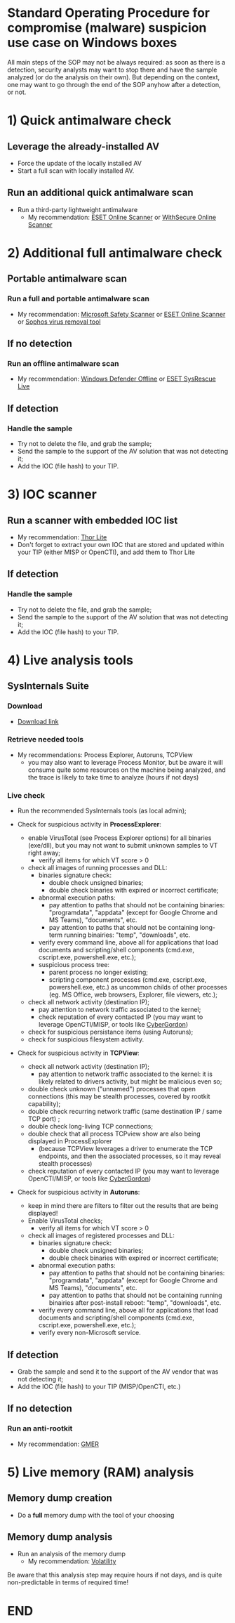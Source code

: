 # Standard Operating Procedure for compromise (malware) suspicion use case on Windows boxes
All main steps of the SOP may not be always required: as soon as there is a detection, security analysts may want to stop there and have the sample analyzed (or do the analysis on their own). But depending on the context, one may want to go through the end of the SOP anyhow after a detection, or not. 

# 1) Quick antimalware check

## Leverage the already-installed AV
* Force the update of the locally installed AV
* Start a full scan with locally installed AV.

## Run an additional quick antimalware scan
* Run a third-party lightweight antimalware
   * My recommendation: [ESET Online Scanner](https://www.eset.com/int/download-utilities/) or [WithSecure Online Scanner](https://www.f-secure.com/en/online-scanner)


# 2) Additional full antimalware check

## Portable antimalware scan

### Run a full and portable antimalware scan

* My recommendation: [Microsoft Safety Scanner](https://learn.microsoft.com/en-us/microsoft-365/security/intelligence/safety-scanner-download?view=o365-worldwide) or [ESET Online Scanner](https://www.eset.com/fr/home/products/online-scanner/) or [Sophos virus removal tool](https://www.sophos.com/en-us/free-tools/virus-removal-tool)


## If no detection 

### Run an offline antimalware scan

* My recommendation: [Windows Defender Offline](https://support.microsoft.com/en-us/windows/help-protect-my-pc-with-microsoft-defender-offline-9306d528-64bf-4668-5b80-ff533f183d6c) or [ESET SysRescue Live](https://www.eset.com/int/download-utilities/)


## If detection

### Handle the sample
* Try not to delete the file, and grab the sample;
* Send the sample to the support of the AV solution that was not detecting it;
* Add the IOC (file hash) to your TIP.


# 3) IOC scanner

## Run a scanner with embedded IOC list

* My recommendation: [Thor Lite](https://www.nextron-systems.com/thor-lite/)
* Don't forget to extract your own IOC that are stored and updated within your TIP (either MISP or OpenCTI), and add them to Thor Lite

## If detection

### Handle the sample
* Try not to delete the file, and grab the sample;
* Send the sample to the support of the AV solution that was not detecting it;
* Add the IOC (file hash) to your TIP.

 

# 4) Live analysis tools

## SysInternals Suite

### Download
* [Download link](https://learn.microsoft.com/fr-fr/sysinternals/downloads/sysinternals-suite)

### Retrieve needed tools
* My recommendations: Process Explorer, Autoruns, TCPView
  * you may also want to leverage Process Monitor, but be aware it will consume quite some resources on the machine being analyzed, and the trace is likely to take time to analyze (hours if not days)

### Live check
* Run the recommended SysInternals tools (as local admin);
* Check for suspicious activity in **ProcessExplorer**:
   * enable VirusTotal (see Process Explorer options) for all binaries (exe/dll), but you may not want to submit unknown samples to VT right away;
     * verify all items for which VT score > 0
   * check all images of running processes and DLL:
     * binaries signature check:
       * double check unsigned binaries;
       * double check binaries with expired or incorrect certificate;
     * abnormal execution paths:
       * pay attention to paths that should not be containing binaries: "programdata", "appdata" (except for Google Chrome and MS Teams), "documents",  etc.
       * pay attention to paths that should not be containing long-term running binairies: "temp", "downloads", etc.
     * verify every command line, above all for applications that load documents and scripting/shell components (cmd.exe, cscript.exe, powershell.exe, etc.);
     * suspicious process tree:
       * parent process no longer existing;
       * scripting component processes (cmd.exe, cscript.exe, powershell.exe, etc.) as uncommon childs of other processes (eg. MS Office, web browsers, Explorer, file viewers, etc.);
   * check all network activity (destination IP);
     * pay attention to network traffic associated to the kernel;
     * check reputation of every contacted IP (you may want to leverage OpenCTI/MISP, or tools like [CyberGordon](https://cybergordon.com/))
   * check for suspicious persistance items (using Autoruns);
   * check for suspicious filesystem activity.
 
* Check for suspicious activity in **TCPView**:
   * check all network activity (destination IP);
     * pay attention to network traffic associated to the kernel: it is likely related to drivers activity, but might be malicious even so;
   * double check unknown ("unnamed") processes that open connections (this may be stealth processes, covered by rootkit capability);
   * double check recurring network traffic (same destination IP / same TCP port) ;
   * double check long-living TCP connections;
   * double check that all process TCPview show are also being displayed in ProcessExplorer
     * (because TCPView leverages a driver to enumerate the TCP endpoints, and then the associated processes, so it may reveal stealth processes)
   * check reputation of every contacted IP (you may want to leverage OpenCTI/MISP, or tools like [CyberGordon](https://cybergordon.com/))

* Check for suspicious activity in **Autoruns**:
  * keep in mind there are filters to filter out the results that are being displayed!
  * Enable VirusTotal checks;
    * verify all items for which VT score > 0
  * check all images of registered processes and DLL:
     * binaries signature check:
       * double check unsigned binaries;
       * double check binaries with expired or incorrect certificate;
     * abnormal execution paths:
       * pay attention to paths that should not be containing binaries: "programdata", "appdata" (except for Google Chrome and MS Teams), "documents",  etc.
       * pay attention to paths that should not be containing running binairies after post-install reboot: "temp", "downloads", etc.
     * verify every command line, above all for applications that load documents and scripting/shell components (cmd.exe, cscript.exe, powershell.exe, etc.);
     * verify every non-Microsoft service.


## If detection

* Grab the sample and send it to the support of the AV vendor that was not detecting it;
* Add the IOC (file hash) to your TIP (MISP/OpenCTI, etc.)


## If no detection

### Run an anti-rootkit
* My recommendation: [GMER](http://www.gmer.net/?m=0)


# 5) Live memory (RAM) analysis

## Memory dump creation

* Do a **full** memory dump with the tool of your choosing

## Memory dump analysis

* Run an analysis of the memory dump
  * My recommendation: [Volatility](https://github.com/volatilityfoundation/volatility)

Be aware that this analysis step may require hours if not days, and is quite non-predictable in terms of required time!


# END



   

